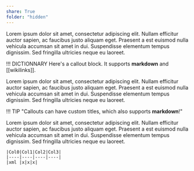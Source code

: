 ```yaml
---
share: True
folder: "hidden"
---
```

Lorem ipsum dolor sit amet, consectetur adipiscing elit. Nullam efficitur auctor sapien, ac faucibus justo aliquam eget. Praesent a est euismod nulla vehicula accumsan sit amet in dui. Suspendisse elementum tempus dignissim. Sed fringilla ultricies neque eu laoreet. 

!!! DICTIONNARY
	 Here's a callout block.
	 It supports **markdown** and [[wikilinks]].

Lorem ipsum dolor sit amet, consectetur adipiscing elit. Nullam efficitur auctor sapien, ac faucibus justo aliquam eget. Praesent a est euismod nulla vehicula accumsan sit amet in dui. Suspendisse elementum tempus dignissim. Sed fringilla ultricies neque eu laoreet.   

!!! TIP "Callouts can have custom titles, which also supports **markdown**!"

Lorem ipsum dolor sit amet, consectetur adipiscing elit. Nullam efficitur auctor sapien, ac faucibus justo aliquam eget. Praesent a est euismod nulla vehicula accumsan sit amet in dui. Suspendisse elementum tempus dignissim. Sed fringilla ultricies neque eu laoreet.


```agtable
|Col0|Col1|Col2|Col3|
|----|----|----|----|
|xml |x|x|x|
```


